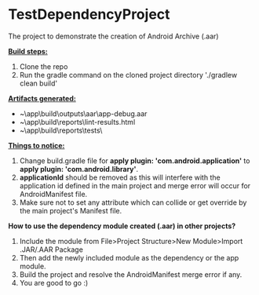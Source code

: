 # TestDependencyProject

The project to demonstrate the creation of Android Archive (.aar)

**<u>Build steps:</u>**

1. Clone the repo
2. Run the gradle command on the cloned project directory './gradlew clean build'



**<u>Artifacts generated:</u>**

- ~\app\build\outputs\aar\app-debug.aar
- ~\app\build\reports\lint-results.html
- ~\app\build\reports\tests\



**<u>Things to notice:</u>**

1. Change build.gradle file for **apply plugin: 'com.android.application'** to **apply plugin: 'com.android.library'**.
2. **applicationId** should be removed as this will interfere with the application id defined in the main project and merge error will occur for AndroidManifest file.
3. Make sure not to set any attribute which can collide or get override by the main project's Manifest file.



**How to use the dependency module created (.aar) in other projects?**

1. Include the module from File>Project Structure>New Module>Import .JAR/.AAR Package
2. Then add the newly included module as the dependency or the app module.
3. Build the project and resolve the AndroidManifest merge error if any.
4. You are good to go :)

